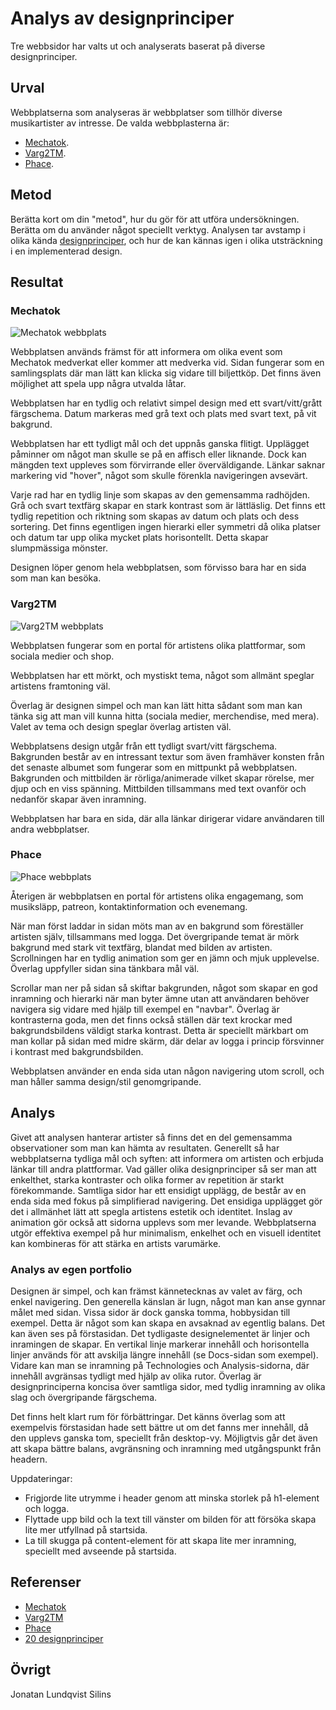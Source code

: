 Analys av designprinciper
=======================

Tre webbsidor har valts ut och analyserats baserat på diverse designprinciper.

Urval
-----------------------

Webbplatserna som analyseras är webbplatser som tillhör diverse musikartister av intresse.
De valda webbplasterna är:
- [Mechatok](https://www.mechatok.com).
- [Varg2TM](https://www.varg2tm.com).
- [Phace](https://phace.space).

Metod
-----------------------

Berätta kort om din "metod", hur du gör för att utföra undersökningen. Berätta om du använder något speciellt verktyg.
Analysen tar avstamp i olika kända [designprinciper](https://www.canva.com/learn/design-elements-principles/), och hur de kan kännas igen i olika utsträckning i en implementerad design.

Resultat
-----------------------

### **Mechatok**
![Mechatok webbplats](../assets/img/mechatok.png)

Webbplatsen används främst för att informera om olika event som Mechatok medverkat eller kommer att medverka vid. Sidan fungerar som en samlingsplats där man lätt kan klicka sig vidare till biljettköp. Det finns även möjlighet att spela upp några utvalda låtar.

Webbplatsen har en tydlig och relativt simpel design med ett svart/vitt/grått färgschema. Datum markeras med grå text och plats med svart text, på vit bakgrund. 

Webbplatsen har ett tydligt mål och det uppnås ganska flitigt. Upplägget påminner om något man skulle se på en affisch eller liknande. Dock kan mängden text uppleves som förvirrande eller överväldigande. Länkar saknar markering vid "hover", något som skulle förenkla navigeringen avsevärt.

Varje rad har en tydlig linje som skapas av den gemensamma radhöjden. Grå och svart textfärg skapar en stark kontrast som är lättläslig. Det finns ett tydlig repetition och riktning som skapas av datum och plats och dess sortering. Det finns egentligen ingen hierarki eller symmetri då olika platser och datum tar upp olika mycket plats horisontellt. Detta skapar slumpmässiga mönster. 

Designen löper genom hela webbplatsen, som förvisso bara har en sida som man kan besöka.

### **Varg2TM**
![Varg2TM webbplats](../assets/img/varg2tm.png)

Webbplatsen fungerar som en portal för artistens olika plattformar, som sociala medier och shop.

Webbplatsen har ett mörkt, och mystiskt tema, något som allmänt speglar artistens framtoning väl.

Överlag är designen simpel och man kan lätt hitta sådant som man kan tänka sig att man vill kunna hitta (sociala medier, merchendise, med mera). Valet av tema och design speglar överlag artisten väl.

Webbplatsens design utgår från ett tydligt svart/vitt färgschema. Bakgrunden består av en intressant textur som även framhäver konsten från det senaste albumet som fungerar som en mittpunkt på webbplatsen. Bakgrunden och mittbilden är rörliga/animerade vilket skapar rörelse, mer djup och en viss spänning. Mittbilden tillsammans med text ovanför och nedanför skapar även inramning.

Webbplatsen har bara en sida, där alla länkar dirigerar vidare användaren till andra webbplatser.

### **Phace**
![Phace webbplats](../assets/img/phace.png)

Återigen är webbplatsen en portal för artistens olika engagemang, som musiksläpp, patreon, kontaktinformation och evenemang.

När man först laddar in sidan möts man av en bakgrund som föreställer artisten själv, tillsammans med logga. Det övergripande temat är mörk bakgrund med stark vit textfärg, blandat med bilden av artisten. Scrollningen har en tydlig animation som ger en jämn och mjuk upplevelse. Överlag uppfyller sidan sina tänkbara mål väl. 

Scrollar man ner på sidan så skiftar bakgrunden, något som skapar en god inramning och hierarki när man byter ämne utan att användaren behöver navigera sig vidare med hjälp till exempel en "navbar". Överlag är kontrasterna goda, men det finns också ställen där text krockar med bakgrundsbildens väldigt starka kontrast. Detta är speciellt märkbart om man kollar på sidan med midre skärm, där delar av logga i princip försvinner i kontrast med bakgrundsbilden.

Webbplatsen använder en enda sida utan någon navigering utom scroll, och man håller samma design/stil genomgripande.

Analys
-----------------------

Givet att analysen hanterar artister så finns det en del gemensamma observationer som man kan hämta av resultaten. 
Generellt så har webbplatserna tydliga mål och syften: att informera om artisten och erbjuda länkar till andra plattformar. 
Vad gäller olika designprinciper så ser man att enkelthet, starka kontraster och olika former av repetition är starkt förekommande. Samtliga sidor har ett ensidigt upplägg, de består av en enda sida med fokus på simplifierad navigering. Det ensidiga upplägget gör det i allmänhet lätt att spegla artistens estetik och identitet. Inslag av animation gör också att sidorna upplevs som mer levande. 
Webbplatserna utgör effektiva exempel på hur minimalism, enkelhet och en visuell identitet kan kombineras för att stärka en artists varumärke. 

### Analys av egen portfolio

Designen är simpel, och kan främst kännetecknas av valet av färg, och enkel navigering. 
Den generella känslan är lugn, något man kan anse gynnar målet med sidan. Vissa sidor är dock ganska tomma, hobbysidan till exempel. Detta är något som kan skapa en avsaknad av egentlig balans. Det kan även ses på förstasidan. 
Det tydligaste designelementet är linjer och inramingen de skapar. En vertikal linje markerar innehåll och horisontella linjer används för att avskilja längre innehåll (se Docs-sidan som exempel).
Vidare kan man se inramning på Technologies och Analysis-sidorna, där innehåll avgränsas tydligt med hjälp av olika rutor.
Överlag är designprinciperna koncisa över samtliga sidor, med tydlig inramning av olika slag och övergripande färgschema.  

Det finns helt klart rum för förbättringar. Det känns överlag som att exempelvis förstasidan hade sett bättre ut om det fanns mer innehåll, då den upplevs ganska tom, speciellt från desktop-vy. Möjligtvis går det även att skapa bättre balans, avgränsning och inramning med utgångspunkt från headern. 

Uppdateringar: 
- Frigjorde lite utrymme i header genom att minska storlek på h1-element och logga.
- Flyttade upp bild och la text till vänster om bilden för att försöka skapa lite mer utfyllnad på startsida.
- La till skugga på content-element för att skapa lite mer inramning, speciellt med avseende på startsida.

Referenser
-----------------------

- [Mechatok](https://www.mechatok.com)
- [Varg2TM](https://www.varg2tm.com)
- [Phace](https://phace.space)
- [20 designprinciper](https://www.canva.com/learn/design-elements-principles/)

Övrigt
-----------------------

Jonatan Lundqvist Silins